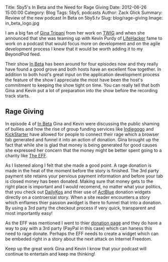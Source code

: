 Title: 5by5's In Beta and the Need for Rage Giving
Date: 2012-06-26 15:00:00
Category: Blog 
Tags: 5by5, podcasts
Author: Zack Glick
Summary:  Review of the new podcast In Beta on 5by5.tv
Slug: blog/rage-giving
Image: in_beta_logo.jpg

<p>I am a big fan of <a href="http://smarterware.org/">Gina Tripani</a> from her work on <a href="http://twit.tv/twig">TWIG</a> and when she announced that she was teaming up with Kevin Purdy of <a href="http://Lifehacker.com">LifeHacker</a> fame to work on a podcast that would focus more on development and on the agile development process I knew that it would be worth adding it to my BeyondPod feed.</p>

<p>Their show <a href="http://5by5.tv/inbeta/">In Beta</a> has been around for four episodes now and they really have found a good grove and both hosts have an excellent flow together.  In addition to both host's great input on the application development process the feature of the show I appreciate the most have been the host's commitment to keeping the show tight on time.  You can really tell that both Gina and Kevin put a lot of preparation into the show before the recording track starts.</p>

<h2>Rage Giving</h2>

<p>In episode 4 of <a href="http://5by5.tv/inbeta/4">In Beta</a> Gina and Kevin were discussing the public shaming of bullies and how the rise of group funding services like <a href="http://www.indiegogo.com/">Indiegogo</a> and <a href="http://www.kickstarter.com/">KickStarter</a> have allowed for people to connect their rage which a browser tab generated and funnel it into an action of donation.  Gina brought up the fact that while she is glad that money is being generated for good causes she expressed her concern that the money might be better spent going to a charity like <a href="http://eff.org">The EFF</a>.  </p>

<p>As I listened along I felt that she made a good point. A rage donation is made in the heat of the moment before the story is finished.  The 3rd party payment site retains your pervious payment information and before your tab is closed money has been donated.  Making sure that money gets to the right place is important and I would recomend, no matter what your politics, that you check out <a href="http://dailykos.com/">DailyKos</a> and thier use of <a href="https://secure.actblue.com/">ActBlue</a> donation widgets directly on a controersial story.  When a site reader encounters a story which enflames thier passion awidget is there to funnel that into a donation.  By using a 3rd party the checkout process if very quick, transparent and most importantly easy!</p>

<p>As the EFF was mentioned I went to thier <a href="https://supporters.eff.org/donate">donation page</a> and they do have a way to pay with a 3rd party (PayPal in this case) which can haness this need to rage donate.  Perhaps the EFF needs to create a widget which can be embeded right in a story about the next attack on Internet Freedom.</p>

<p>Keep up the great work Gina and Kevin I know that your podcast will continue to entertain and keep me thinking!</p>

